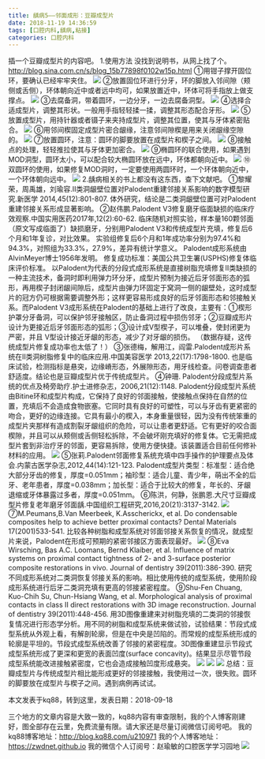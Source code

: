 ```yaml
---
title: 龋病5——邻面成形：豆瓣成型片
date: 2018-11-19 14:36:59
tags: [口腔内科,龋病,粘接]
categories: 口腔内科
---
```

插一个豆瓣成型片的内容吧。
1.使用方法
没找到说明书，从网上找了个。http://blog.sina.com.cn/s/blog_15b77898f0102w15p.html
①用钳子撑开固位环，要确认已经牢牢夹住。
![](https://zymblog-1258069789.cos.ap-chengdu.myqcloud.com/blog0032-qb5-dbcxp/01.jpg)
②放置固位环进行分牙，环的脚放入邻间隙（颊侧或舌侧），环体朝向近中或者远中均可，如果放置近中，环体可将手指放上做支撑点。
![](https://zymblog-1258069789.cos.ap-chengdu.myqcloud.com/blog0032-qb5-dbcxp/02.jpg)
③去腐备洞，带着圆环，一边分牙，一边去腐备洞型。
![](https://zymblog-1258069789.cos.ap-chengdu.myqcloud.com/blog0032-qb5-dbcxp/03.jpg)
④选择合适成型片，调整其形状。一般用手指轻轻揉一揉，调整其形态配合牙形。
![](https://zymblog-1258069789.cos.ap-chengdu.myqcloud.com/blog0032-qb5-dbcxp/04.jpg)
⑤放置成型片，用持针器或者镊子来夹持成型片，调整其位置，使其与牙体紧密贴合。
![](https://zymblog-1258069789.cos.ap-chengdu.myqcloud.com/blog0032-qb5-dbcxp/05.jpg)
⑥用邻间楔固定成型片密合龈缘，注意邻间隙楔是用来关闭龈缘空隙的。
![](https://zymblog-1258069789.cos.ap-chengdu.myqcloud.com/blog0032-qb5-dbcxp/06.jpg)
⑦放置圆环，注意：圆环的脚要放置在成型片和楔子之间。
![](https://zymblog-1258069789.cos.ap-chengdu.myqcloud.com/blog0032-qb5-dbcxp/07.jpg)
⑧接触点的处理，轻轻推拉使其与牙体更加密合。
![](https://zymblog-1258069789.cos.ap-chengdu.myqcloud.com/blog0032-qb5-dbcxp/08.jpg)
⑨椭圆环的联合使用，如果遇到MOD洞型，圆环太小，可以配合较大椭圆环放在远中，环体都朝向近中。
![](https://zymblog-1258069789.cos.ap-chengdu.myqcloud.com/blog0032-qb5-dbcxp/09.jpg)
⑩双圆环的使用，如果修复MOD洞时，一定要使用两圆环时，一个环体朝向近中，一个环体朝向远中。
![](https://zymblog-1258069789.cos.ap-chengdu.myqcloud.com/blog0032-qb5-dbcxp/10.jpg)
2.龋病相关的书上都没有这东西，查下文献吧。
①黎耀荣，周禹雄，刘瑜容.Ⅱ类洞龈壁位置对Palodent重建邻接关系影响的数字模型研究.新医学 2014,45(12):801-807.
体外研究，结论是二类洞龈壁位置可对Palodent重建邻接关系形成显著影响。
②赵伟鹏.Palodent V3修复磨牙临面缺损的临床疗效观察.中国实用医药2017年,12(2):60-62.
临床随机对照实验，样本量160颗邻面（原文写成临面了）缺损磨牙，分别用Palodent V3和传统成型片充填，修复后6个月和1年复诊，对比效果。
实验组修复后6个月和1年成功率分别为97.4%和94.3%，对照组为33.3%，27.9%，差异有统计学意义。
Palodent成形系统由AlvinMeyer博士1956年发明。
修复成功标准：美国公共卫生署(USPHS)修复体临床评价标准。
以Palodent为代表的分段式成形系统是直接树脂充填修复Ⅱ类缺损的一种主流技术，备洞时即利用弹力环分牙，成型片预制为接近后牙邻面形态的弧形，再用楔子封闭龈间隙后，成型片由弹力环固定于窝洞一侧的龈壁处，这时成型片的冠方仍可根据需要调整外形；这样更容易形成良好的后牙邻面形态和邻接触关系。而Palodent V3成形系统在Palodent的基础上进行了改良，主要有：①楔形护罩分牙备洞，可以保护邻牙接触区，防止备洞过程中损伤邻牙；②豆瓣成形片设计为更接近后牙邻面形态的弧形；③设计成V型楔子，可以堆叠，使封闭更为严密，并且 V型设计接近牙龈的形态，减少了对牙龈的损伤。
（数据存疑，这传统成型片修复成功率也太低了！）
③张德梅，解用江，阎雷.Palodent成形片系统在Ⅱ类洞树脂修复中的临床应用.中国美容医学 2013,22(17):1798-1800.
也是临床试验，检测指标是悬突，边缘嵴形态，外展隙形态，用牙线检查。问卷调查患者舒适度。结论也是豆瓣成型片优于传统成型片。
④钟珊. Palodent分段成型片系统的优点及椅旁助疗.护士进修杂志，2006,21(12):1148.
Palodent分段成型片系统由Bitine环和成型片构成，它保持了良好的邻面接触，使接触点保持在自然的位置，充填后不会造成食物嵌塞。它同时具有良好的可塑性，可以与牙齿有更紧密的吻合，更好的边缘连接。它具有最小的楔入，本身重量很轻，因为没有传统笨重的成型片夹那样有造成割裂牙龈组织的危险，可以让患者更舒适。它有更好的咬合面楔隙，并且可以从颊侧或舌侧轻松拆除，不会破坏刚充填好的修复体。它无需把成型片套到非治疗牙的邻面，更容易拆除，使用方便快捷。该装置适合目前任何修补材料的应用。
![](https://zymblog-1258069789.cos.ap-chengdu.myqcloud.com/blog0032-qb5-dbcxp/11.jpg)
⑤张莉.Palodent邻面修复系统充填中四手操作的护理要点及体会.内蒙古医学杂志,2012,44(14):121-123.
Palodent成型片类型：标准型：适合绝大部分牙齿的修复，厚度=0.051mm；袖珍型：适合儿童、青少年，萌出不全的后牙、老年患者，厚度=0.038mm；加长型：适合于比较大的修复，年长的、牙龈退缩或牙体暴露过多者，厚度=0.051mm。
⑥陈洪，何静，张鹏恩.大尺寸豆瓣成型片修复老年磨牙邻面龋.中国组织工程研究,2016,20(21):3137-3142.
![](https://zymblog-1258069789.cos.ap-chengdu.myqcloud.com/blog0032-qb5-dbcxp/12.jpg)
⑦M.Peumans,B.Van Meerbeek, K.Asscherickx, et al. Do condensable composites help to achieve better proximal contacts? Dental Materials 17(2001)533-541.
比较各种树脂和成型系统对邻面邻接关系恢复的情况，就成型片来说，Palodent在形成可预期的紧密邻接区方面表现最好。
![](https://zymblog-1258069789.cos.ap-chengdu.myqcloud.com/blog0032-qb5-dbcxp/13.jpg)
⑧Eva Wirsching, Bas A.C. Loomans, Bernd Klaiber, et al. Influence of matrix systems on proximal contact tightness of 2- and 3-surface posterior composite restorations in vivo. Journal of dentistry 39(2011):386-390.
研究不同成形系统对二类洞恢复邻接关系的影响。相比使用传统的成型系统，使用阶段成形系统进行后牙二类洞充填有更高的邻接紧密程度。
⑨Shu-Fen Chuang, Kuo-Chih Su, Chun-Hsiang Wang, et al. Morphological analysis of proximal contacts in class Ⅱ direct restorations with 3D image reconstruction. Journal of dentistry 39(2011):448-456.
用3D图像重建来对树脂充填的二类洞的邻接恢复情况进行形态学分析。用不同的树脂和成型系统来做试验，试验结果：节段式成型系统从外观上看，有解剖轮廓，但是在中央是凹陷的。而常规的成型系统形成的轮廓是平坦的。节段式成型系统改善了邻接的紧密程度。3D图像重建显示节段式成型系统形成了更深和更宽的表面凹度(surface concavity)。结果显示尽管节段成型系统能改进接触紧密度，它也会造成接触凹度形成悬突。
![](https://zymblog-1258069789.cos.ap-chengdu.myqcloud.com/blog0032-qb5-dbcxp/14.jpg)
![](https://zymblog-1258069789.cos.ap-chengdu.myqcloud.com/blog0032-qb5-dbcxp/15.jpg)
![](https://zymblog-1258069789.cos.ap-chengdu.myqcloud.com/blog0032-qb5-dbcxp/16.jpg)
总结：豆瓣成型片与传统成型片相比能形成更好的邻接接触，我使用过一次，很失败。圆环的脚要放在成型片与楔子之间。遇到病例再试试。

本文发表于kq88，转到这里，发表日期：2018-09-18

三个地方的文章内容是大致一致的，kq88内容有审查限制，我的个人博客刚建好，图全部存在云里，免费流量有限。请大家还是尽量订阅微信订阅号吧。
我的kq88博客地址：http://blog.kq88.com/u210971
我的个人博客地址：https://zwdnet.github.io
我的微信个人订阅号：赵瑜敏的口腔医学学习园地
![](https://zymblog-1258069789.cos.ap-chengdu.myqcloud.com/other/wx.jpg)
